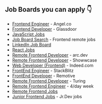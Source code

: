 ## Job Boards you can apply 👇

- [Frontend Engineer](https://angel.co/role/r/frontend-engineer) - Angel.co
- [Frontend Developer](https://www.glassdoor.co.in/Job/remote-front-end-developer-jobs-SRCH_IL.0,6_IS12638_KO7,26.htm?suggestCount=0&suggestChosen=false&clickSource=searchBtn&typedKeyword=&typedLocation=remote&context=Jobs&dropdown=0) - Glassdoor
- [JavaScript Jobs](https://javascriptjob.xyz)
- [Job Board Search](https://jobboardsearch.com/entry-level+frontend-jobs-only+remote-jobs?remote_data=true) - Frontend remote jobs
- [LinkedIn Job Board](https://www.linkedin.com/jobs/search/?geoId=92000000&keywords=frontend%20developer&location=Worldwide)
- [React Jobs](https://reactjsjob.com)
- [Remote Frontend Developer](https://arc.dev/remote-jobs?keyword=front%20end%20developer) - arc.dev
- [Remote Frontend Developer](https://www.showwcase.com/search?q=front%20end%20developer&tab=jobs) - Showwcase
- [Web Developer (Frontend)](https://in.indeed.com/jobs?q=frontend&l=remote&vjk=f5117464e8d68692) - Indeed.com
- [FrontEnd Engineer](https://jobs.lever.co/stackblitz/70ef26ea-cb9d-4184-9f2c-4853078d48f8) - StackBlitz
- [FrontEnd Developer](https://remotive.com/?live_jobs%5Bquery%5D=frontend%20developer&live_jobs%5BrefinementList%5D%5Bquick_location_filter%5D%5B0%5D=Worldwide&live_jobs%5Bmenu%5D%5Bcategory%5D=Software%20Development) - Remotive
- [Remote Frontend Developer](https://www.turing.com/jobs/remote-front-end-developer-jobs) - Turing
- [Remote Frontend Engineer](https://4dayweek.io/remote-jobs/frontend-engineer) - 4/day week
- [Remote Frontend Jobs](https://www.remotefrontendjobs.com/)
- [Junior Frontend Jobs](https://www.jrdevjobs.com/) - Jr.Dev jobs
